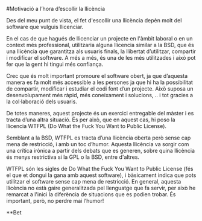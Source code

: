 
#Motivació a l’hora d’escollir la llicència

Des del meu punt de vista, el fet d'escollir una llicència depèn molt del software que vulguis llicenciar. 

En el cas de que hagués de llicenciar un projecte en l'àmbit laboral o en un context més professional, utilitzaria alguna llicencia similar a la BSD, que és una llicència que garantitza als usuaris finals, la llibertat d’utilitzar, compartir i modificar el software. A més a més, és una de les més utilitzades i això pot fer que la gent hi tingui més confiança.

Crec que és molt important promoure el software obert, ja que d’aquesta manera es fa molt més accessible a les persones ja que hi ha la possibilitat de compartir, modificar i estudiar el codi font d’un projecte. Això suposa un desenvolupament més ràpid, més coneixament i solucions, .. i tot gracies a la col·laboració dels usuaris. 

De totes maneres, aquest projecte és un exercici entregable del màster i es tracta d’una altra situació. És per això, que en aquest cas, hi poso la llicencia WTFPL (Do What the Fuck You Want to Public License). 

Semblant a la BSD, WTFPL es tracta d’una llicència oberta però sense cap mena de restricció, i amb un toc d’humor. Aquesta llicència va sorgir com una crítica irònica a partir dels debats que es generen, sobre quina llicència és menys restrictiva si la GPL o la BSD, entre d'altres. 

WTFPL són les sigles de  Do What the Fuck You Want to Public License (fés el que et dongui la gana amb aquest software), i bàsicament indica que pots utilitzar el software sense cap mena de restricció. En general, aquesta llicència no està gaire generalitzada pel llenguatge que fa servir, per això he remarcat a l'inici la diferència de situacions que es podien trobar. És important, però, no perdre mai l’humor!


**Bet
